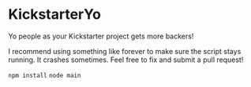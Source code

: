 KickstarterYo
=============

Yo people as your Kickstarter project gets more backers!

I recommend using something like forever to make sure the script stays running. It crashes sometimes. Feel free to fix and submit a pull request!

`npm install`
`node main`

